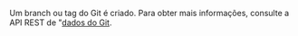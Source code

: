 Um branch ou tag do Git é criado. Para obter mais informações, consulte a API REST de "[dados do Git](/rest/reference/git).
